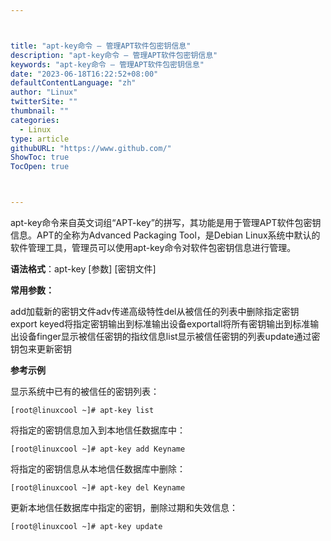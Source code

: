 ```yaml
---



title: "apt-key命令 – 管理APT软件包密钥信息"
description: "apt-key命令 – 管理APT软件包密钥信息"
keywords: "apt-key命令 – 管理APT软件包密钥信息"
date: "2023-06-18T16:22:52+08:00"
defaultContentLanguage: "zh"
author: "Linux"
twitterSite: ""
thumbnail: ""
categories:
  - Linux
type: article
githubURL: "https://www.github.com/"
ShowToc: true
TocOpen: true



---
```


apt-key命令来自英文词组“APT-key”的拼写，其功能是用于管理APT软件包密钥信息。APT的全称为Advanced Packaging Tool，是Debian Linux系统中默认的软件管理工具，管理员可以使用apt-key命令对软件包密钥信息进行管理。

**语法格式**：apt-key [参数] [密钥文件]

**常用参数：**

add加载新的密钥文件adv传递高级特性del从被信任的列表中删除指定密钥export keyed将指定密钥输出到标准输出设备exportall将所有密钥输出到标准输出设备finger显示被信任密钥的指纹信息list显示被信任密钥的列表update通过密钥包来更新密钥

**参考示例**

显示系统中已有的被信任的密钥列表：

```
[root@linuxcool ~]# apt-key list
```

将指定的密钥信息加入到本地信任数据库中：

```
[root@linuxcool ~]# apt-key add Keyname
```

将指定的密钥信息从本地信任数据库中删除：

```
[root@linuxcool ~]# apt-key del Keyname
```

更新本地信任数据库中指定的密钥，删除过期和失效信息：

```
[root@linuxcool ~]# apt-key update
```